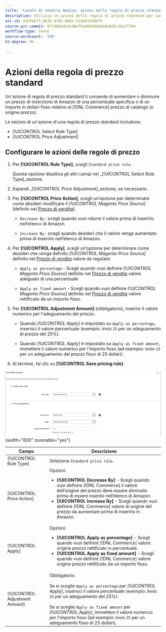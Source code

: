```yaml
---
title: 'Canale di vendita Amazon: azioni della regola di prezzo standard'
description: Utilizza le azioni della regola di prezzo standard per aumentare o diminuire un prezzo di listino di Amazon relativo al prezzo di catalogo Commerce (o origine prezzo).
exl-id: 91df6ef3-852b-478b-8b01-51dd437dd4f9
source-git-commit: 077d680da3c98ef9a48958eb548a9d5c1612f74e
workflow-type: tm+mt
source-wordcount: '336'
ht-degree: 0%

---
```


# Azioni della regola di prezzo standard

Un&#39;azione di regola di prezzo standard ti consente di aumentare o diminuire un prezzo di inserzione di Amazon di una percentuale specifica o di un importo in dollari fisso relativo al [!DNL Commerce] prezzo di catalogo (o origine prezzo).

Le sezioni di un&#39;azione di una regola di prezzo standard includono:

- [!UICONTROL Select Rule Type]
- [!UICONTROL Price Adjustment]

## Configurare le azioni delle regole di prezzo

1. Per **[!UICONTROL Rule Type]**, scegli `Standard price rule`.

   Questa opzione disattiva gli altri campi nel _[!UICONTROL Select Rule Type]_sezione.

1. Espandi _[!UICONTROL Price Adjustment]_sezione, se necessario.

1. Per **[!UICONTROL Price Action]**, scegli un’opzione per determinare come desideri modificare il *[!UICONTROL Magento Price Source]* (definito nel [Prezzo di vendita](./listing-price.md)).

   - `Decrease By` : scegli quando vuoi ridurre il valore prima di inserirlo nell’elenco di Amazon.

   - `Increase By` : scegli quando desideri che il valore venga aumentato prima di inserirlo nell’elenco di Amazon.

1. Per **[!UICONTROL Apply]**, scegli un’opzione per determinare come desideri che venga definito *[!UICONTROL Magento Price Source]* definito nel [Prezzo di vendita](./listing-price.md) valore da regolare:

   - `Apply as percentage` - Scegli quando vuoi definire *[!UICONTROL Magento Price Source]* definito nel [Prezzo di vendita](./listing-price.md) valore adeguato di una percentuale

   - `Apply as fixed amount` - Scegli quando vuoi definire *[!UICONTROL Magento Price Source]* definito nel [Prezzo di vendita](./listing-price.md) valore rettificato da un importo fisso.

1. Per **[!UICONTROL Adjustment Amount]** (obbligatorio), inserire il valore numerico per l&#39;adeguamento del prezzo.

   - Quando *[!UICONTROL Apply]* è impostato su `Apply as percentage`, inserisci il valore percentuale (esempio: invio `25` per un adeguamento di prezzo del 25%).

   - Quando *[!UICONTROL Apply]* è impostato su `Apply as fixed amount`, immettere il valore numerico per l&#39;importo fisso (ad esempio: invio `25` per un adeguamento del prezzo fisso di 25 dollari).

1. Al termine, fai clic su **[!UICONTROL Save pricing rule]**.

![Regola prezzo standard](assets/ob-price-rule-action-standard-example.png){width="600" zoomable="yes"}

| Campo | Descrizione |
|---|---|
| [!UICONTROL Rule Type] | Seleziona `Standard price rule`. |
| [!UICONTROL Price Action] | Opzioni:<ul><li>**[!UICONTROL Decrease By]** - Scegli quando vuoi definire [!DNL Commerce] il valore dell’origine del prezzo deve essere diminuito prima di essere inserito nell’elenco di Amazon.</li><li>**[!UICONTROL Increase By]** - Scegli quando vuoi definire [!DNL Commerce] valore di origine del prezzo da aumentare prima di inserirlo in Amazon.</li></ul> |
| [!UICONTROL Apply] | Opzioni:<ul><li>**[!UICONTROL Apply as percentage]** - Scegli quando vuoi definire [!DNL Commerce] valore origine prezzo rettificato in percentuale.</li><li>**[!UICONTROL Apply as fixed amount]** - Scegli quando vuoi definire [!DNL Commerce] valore origine prezzo rettificato da un importo fisso.</li></ul> |
| [!UICONTROL Adjustment Amount] | Obbligatorio.<br><br>Se si sceglie `Apply as percentage` per *[!UICONTROL Apply]*, inserisci il valore percentuale (esempio: invio `25` per un adeguamento del 25%).<br><br>Se si sceglie `Apply as fixed amount` per *[!UICONTROL Apply]*, immettere il valore numerico per l&#39;importo fisso (ad esempio: invio `25` per un adeguamento fisso di 25 dollari). |
